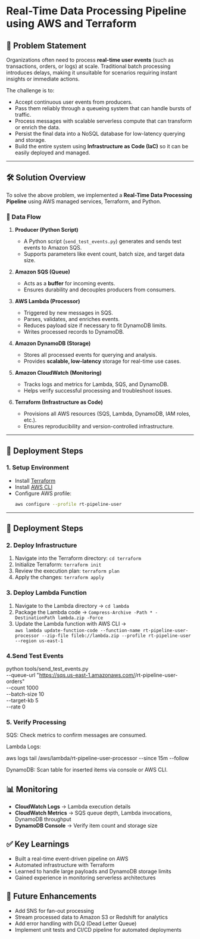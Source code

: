 # Real-Time Data Processing Pipeline using AWS and Terraform

## 📌 Problem Statement
Organizations often need to process **real-time user events** (such as transactions, orders, or logs) at scale. Traditional batch processing introduces delays, making it unsuitable for scenarios requiring instant insights or immediate actions.  

The challenge is to:
- Accept continuous user events from producers.  
- Pass them reliably through a queueing system that can handle bursts of traffic.  
- Process messages with scalable serverless compute that can transform or enrich the data.  
- Persist the final data into a NoSQL database for low-latency querying and storage.  
- Build the entire system using **Infrastructure as Code (IaC)** so it can be easily deployed and managed.  

---

## 🛠️ Solution Overview
To solve the above problem, we implemented a **Real-Time Data Processing Pipeline** using AWS managed services, Terraform, and Python.

### 🔄 Data Flow
1. **Producer (Python Script)**  
   - A Python script (`send_test_events.py`) generates and sends test events to Amazon SQS.  
   - Supports parameters like event count, batch size, and target data size.  

2. **Amazon SQS (Queue)**  
   - Acts as a **buffer** for incoming events.  
   - Ensures durability and decouples producers from consumers.  

3. **AWS Lambda (Processor)**  
   - Triggered by new messages in SQS.  
   - Parses, validates, and enriches events.  
   - Reduces payload size if necessary to fit DynamoDB limits.  
   - Writes processed records to DynamoDB.  

4. **Amazon DynamoDB (Storage)**  
   - Stores all processed events for querying and analysis.  
   - Provides **scalable, low-latency** storage for real-time use cases.  

5. **Amazon CloudWatch (Monitoring)**  
   - Tracks logs and metrics for Lambda, SQS, and DynamoDB.  
   - Helps verify successful processing and troubleshoot issues.  

6. **Terraform (Infrastructure as Code)**  
   - Provisions all AWS resources (SQS, Lambda, DynamoDB, IAM roles, etc.).  
   - Ensures reproducibility and version-controlled infrastructure.  

---

## 🚀 Deployment Steps

### 1. Setup Environment
- Install [Terraform](https://www.terraform.io/downloads.html)  
- Install [AWS CLI](https://docs.aws.amazon.com/cli/)  
- Configure AWS profile:  
  ```bash
  aws configure --profile rt-pipeline-user

---

## 🚀 Deployment Steps

### 2. Deploy Infrastructure
1. Navigate into the Terraform directory: `cd terraform`  
2. Initialize Terraform: `terraform init`  
3. Review the execution plan: `terraform plan`  
4. Apply the changes: `terraform apply`
### 3. Deploy Lambda Function
1. Navigate to the Lambda directory → `cd lambda`  
2. Package the Lambda code → `Compress-Archive -Path * -DestinationPath lambda.zip -Force`  
3. Update the Lambda function with AWS CLI →  
   `aws lambda update-function-code --function-name rt-pipeline-user-processor --zip-file fileb://lambda.zip --profile rt-pipeline-user --region us-east-1`
### 4.Send Test Events
python tools/send_test_events.py \
  --queue-url "https://sqs.us-east-1.amazonaws.com/<account-id>/rt-pipeline-user-orders" \
  --count 1000 \
  --batch-size 10 \
  --target-kb 5 \
  --rate 0
### 5. Verify Processing

SQS: Check metrics to confirm messages are consumed.

Lambda Logs:

aws logs tail /aws/lambda/rt-pipeline-user-processor --since 15m --follow


DynamoDB: Scan table for inserted items via console or AWS CLI.
## 📊 Monitoring
- **CloudWatch Logs** → Lambda execution details  
- **CloudWatch Metrics** → SQS queue depth, Lambda invocations, DynamoDB throughput  
- **DynamoDB Console** → Verify item count and storage size  

## ✅ Key Learnings
- Built a real-time event-driven pipeline on AWS  
- Automated infrastructure with Terraform  
- Learned to handle large payloads and DynamoDB storage limits  
- Gained experience in monitoring serverless architectures  

## 🔮 Future Enhancements
- Add SNS for fan-out processing  
- Stream processed data to Amazon S3 or Redshift for analytics  
- Add error handling with DLQ (Dead Letter Queue)  
- Implement unit tests and CI/CD pipeline for automated deployments  


